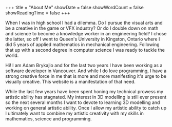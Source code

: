 +++
title = "About Me"
showDate = false
showWordCount = false
showReadingTime = false
+++

When I was in high school I had a dilemma. Do I pursue the visual arts and be a creative in
the game or VFX industry? Or do I double down on math and science to become a knowledge worker
in an engineering field? I chose the latter, so off I went to Queen's University in Kingston,
Ontario where I did 5 years of applied mathematics in mechanical engineering. Following that
up with a second degree in computer science I was ready to tackle the world.

Hi! I am Adam Brykajlo and for the last two years I have been working as a software developer
in Vancouver. And while I do love programming, I have a strong creative force in me that is
more and more manifesting it's urge to be visually creative. This website is a manifestation
of that need.

While the last few years have been spent honing my technical prowess my artistic ability has
stagnated. My interest in 3D modelling is still ever present so the next several months I want
to devote to learning 3D modelling and working on general artistic ability. Once I allow my
artistic ability to catch up I ultimately want to combine my artistic creativity with my
skills in mathematics, science and programming.